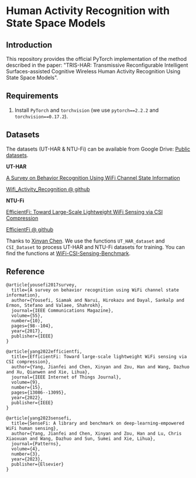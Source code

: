 # Human Activity Recognition with State Space Models

## Introduction
This repository provides the official PyTorch implementation of the method described in the paper: "TRIS-HAR: Transmissive Reconfigurable Intelligent Surfaces-assisted Cognitive Wireless Human Activity Recognition Using State Space Models".

## Requirements
1. Install `PyTorch` and `torchvision` (we use `pytorch==2.2.2` and `torchvision==0.17.2`).

## Datasets
The datasets (UT-HAR & NTU-Fi) can be available from Google Drive: [Public datasets](https://drive.google.com/drive/folders/14XOGHL0kUGrLw7APDR1QOLNS0Merboql?usp=drive_link).

**UT-HAR**

[A Survey on Behavior Recognition Using WiFi Channel State Information](https://ieeexplore.ieee.org/document/8067693)

[Wifi_Activity_Recognition @ github](https://github.com/ermongroup/Wifi_Activity_Recognition)

**NTU-Fi**

[EfficientFi: Toward Large-Scale Lightweight WiFi Sensing via CSI Compression](https://ieeexplore.ieee.org/document/9667414)

[EfficientFi @ github](https://github.com/NTU-AIoT-Lab/EfficientFi)

Thanks to [Xinyan Chen](https://github.com/xyanchen). We use the functions `UT_HAR_dataset` and `CSI_Dataset` to process UT-HAR and NTU-Fi datasets for training. You can find the functions at [WiFi-CSI-Sensing-Benchmark](https://github.com/xyanchen/WiFi-CSI-Sensing-Benchmark).

## Reference
```
@article{yousefi2017survey,
  title={A survey on behavior recognition using WiFi channel state information},
  author={Yousefi, Siamak and Narui, Hirokazu and Dayal, Sankalp and Ermon, Stefano and Valaee, Shahrokh},
  journal={IEEE Communications Magazine},
  volume={55},
  number={10},
  pages={98--104},
  year={2017},
  publisher={IEEE}
}

@article{yang2022efficientfi,
  title={EfficientFi: Toward large-scale lightweight WiFi sensing via CSI compression},
  author={Yang, Jianfei and Chen, Xinyan and Zou, Han and Wang, Dazhuo and Xu, Qianwen and Xie, Lihua},
  journal={IEEE Internet of Things Journal},
  volume={9},
  number={15},
  pages={13086--13095},
  year={2022},
  publisher={IEEE}
}

@article{yang2023sensefi,
  title={SenseFi: A library and benchmark on deep-learning-empowered WiFi human sensing},
  author={Yang, Jianfei and Chen, Xinyan and Zou, Han and Lu, Chris Xiaoxuan and Wang, Dazhuo and Sun, Sumei and Xie, Lihua},
  journal={Patterns},
  volume={4},
  number={3},
  year={2023},
  publisher={Elsevier}
}
```
